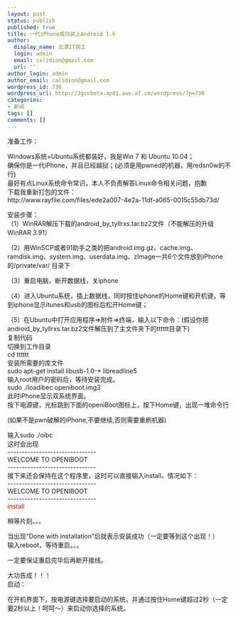 ```yaml
---
layout: post
status: publish
published: true
title: 一代iPhone成功装上Android 1.6
author:
  display_name: 北漂IT民工
  login: admin
  email: calidion@gmail.com
  url: ''
author_login: admin
author_email: calidion@gmail.com
wordpress_id: 736
wordpress_url: http://3gcnbeta.ap01.aws.af.cm/wordpress/?p=736
categories:
- 新闻
tags: []
comments: []
---
```

<p>准备工作：</p>
<p>Windows系统+Ubuntu系统都装好，我是Win 7 和 Ubuntu 10.04；<br />
确保你是一代iPhone，并且已经越狱；(必须是用pwned的机器，用redsn0w的不行)<br />
最好有点Linux系统命令常识，本人不负责解答Linux命令相关问题，抱歉<br />
下载我重新打包的文件：<br />
http://www.rayfile.com/files/ede2a007-4e2a-11df-a065-0015c55db73d/</p>
<p>安装步骤：<br />
（1）WinRAR解压下载的android_by_tyllrxs.tar.bz2文件（不能解压的升级WinRAR 3.91）</p>
<p>（2）用WinSCP或者91助手之类的把android.img.gz、cache.img、ramdisk.img、system.img、userdata.img、zImage一共6个文件放到iPhone的/private/var/ 目录下</p>
<p>（3）重启电脑，断开数据线，关iphone</p>
<p>（4）进入Ubuntu系统，插上数据线，同时按住iphone的Home键和开机键，等到iphone显示itunes和usb的图标后松开Home键；</p>
<p>（5）在Ubuntu中打开应用程序=>附件=>终端，输入以下命令：(假设你把android_by_tyllrxs.tar.bz2文件解压到了主文件夹下的tttttt目录下)<br />
复制代码<br />
切换到工作目录<br />
cd tttttt<br />
安装所需要的库文件<br />
sudo apt-get install libusb-1.0-* libreadline5<br />
输入root用户的密码后，等待安装完成。<br />
sudo ./loadibec openiboot.img3<br />
此时iPhone显示双系统界面。<br />
按下电源键，光标跳到下面的openiBoot图标上，按下Home键，出现一堆命令行</p>
<p>(如果不是pwn破解的iPhone,不要继续,否则需要重刷机器)</p>
<p>输入sudo ./oibc<br />
这时会出现<br />
-------------------------------<br />
WELCOME TO OPENIBOOT<br />
-------------------------------<br />
接下来还会保持在这个程序里，这时可以直接输入install，情况如下：<br />
-------------------------------<br />
WELCOME TO OPENIBOOT<br />
-------------------------------<br />
<span style="color: #ff0000;"> install</span></p>
<p>稍等片刻。。。</p>
<p>当出现&ldquo;Done with installation&rdquo;后就表示安装成功（一定要等到这个出现！）<br />
输入reboot，等待重启。。。</p>
<p>一定要保证重启完毕后再断开接线。</p>
<p>大功告成！！！<br />
启动：</p>
<p>在开机界面下，按电源键选择要启动的系统，并通过按住Home键超过2秒（一定要2秒以上！呵呵～）来启动你选择的系统。</p>
